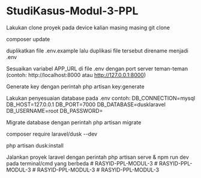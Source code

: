 # StudiKasus-Modul-3-PPL

Lakukan clone proyek pada device kalian masing masing git clone

composer update

duplikatkan file .env.example lalu duplikasi file tersebut direname menjadi .env 

Sesuaikan variabel APP_URL di file .env dengan port server teman-teman (contoh: http://localhost:8000 atau http://127.0.0.1:8000)

Generate key dengan perintah php artisan key:generate

Lakukan penyesuaian database pada .env 
contoh: DB_CONNECTION=mysql DB_HOST=127.0.0.1 DB_PORT=7000 DB_DATABASE=dusklaravel DB_USERNAME=root DB_PASSWORD=

Migrate database dengan perintah php artisan migrate

composer require laravel/dusk --dev

php artisan dusk:install

Jalankan proyek laravel dengan perintah php artisan serve & npm run dev pada terminal/cmd yang berbeda
#   R A S Y I D - P P L - M O D U L - 3  
 #   R A S Y I D - P P L - M O D U L - 3  
 #   R A S Y I D - P P L - M O D U L - 3  
 #   R A S Y I D - P P L - M O D U L - 3  
 